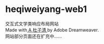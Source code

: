 # heqiweiyang-web1
交互式文学类响应布局网站</br>
Made with<a href="https://weibo.com/u/7607449252?sudaref=www.heqiweiyang.com.cn"> A 杜子清 </a>by Adobe Dreamweaver.</br>
网站部分页面还在扩充中......
